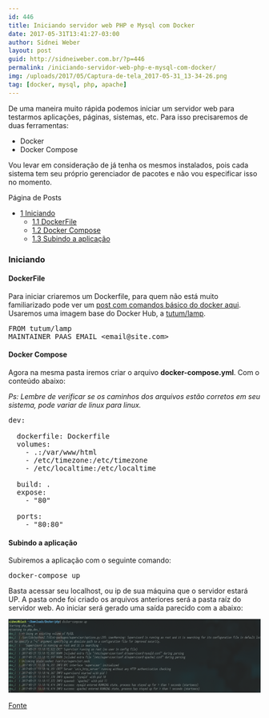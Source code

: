 ```yaml
---
id: 446
title: Iniciando servidor web PHP e Mysql com Docker
date: 2017-05-31T13:41:27-03:00
author: Sidnei Weber
layout: post
guid: http://sidneiweber.com.br/?p=446
permalink: /iniciando-servidor-web-php-e-mysql-com-docker/
img: /uploads/2017/05/Captura-de-tela_2017-05-31_13-34-26.png
tag: [docker, mysql, php, apache]
---
```

De uma maneira muito rápida podemos iniciar um servidor web para testarmos aplicações, páginas, sistemas, etc. Para isso precisaremos de duas ferramentas:

  * Docker
  * Docker Compose

Vou levar em consideração de já tenha os mesmos instalados, pois cada sistema tem seu próprio gerenciador de pacotes e não vou especificar isso no momento.

<div id="toc_container" class="no_bullets">
  <p class="toc_title">
    P&aacute;gina de Posts
  </p>
  
  <ul class="toc_list">
    <li>
      <a href="#Iniciando"><span class="toc_number toc_depth_1">1</span> Iniciando</a><ul>
        <li>
          <a href="#DockerFile"><span class="toc_number toc_depth_2">1.1</span> DockerFile</a>
        </li>
        <li>
          <a href="#Docker_Compose"><span class="toc_number toc_depth_2">1.2</span> Docker Compose</a>
        </li>
        <li>
          <a href="#Subindo_a_aplicacao"><span class="toc_number toc_depth_2">1.3</span> Subindo a aplicação</a>
        </li>
      </ul>
    </li>
  </ul>
</div>

### <span id="Iniciando">Iniciando</span>

#### <span id="DockerFile">DockerFile</span>

Para iniciar criaremos um Dockerfile, para quem não está muito familiarizado pode ver um <a href="http://sidneiweber.com.br/2016/11/17/comandos-basicos-docker/" target="_blank" rel="noopener noreferrer">post com comandos básico do docker aqui</a>. Usaremos uma imagem base do Docker Hub, a [tutum/lamp](https://hub.docker.com/r/tutum/lamp/).

<pre class="lang:default decode:true ">FROM tutum/lamp
MAINTAINER PAAS EMAIL &lt;email@site.com&gt;</pre>

#### <span id="Docker_Compose">Docker Compose</span>

Agora na mesma pasta iremos criar o arquivo **docker-compose.yml**. Com o conteúdo abaixo:

_Ps: Lembre de verificar se os caminhos dos arquivos estão corretos em seu sistema, pode variar de linux para linux._

<pre class="lang:default decode:true ">dev:
 
  dockerfile: Dockerfile
  volumes:
    - .:/var/www/html
    - /etc/timezone:/etc/timezone
    - /etc/localtime:/etc/localtime
 
  build: .
  expose:
    - "80"
 
  ports:
    - "80:80"</pre>

#### <span id="Subindo_a_aplicacao">Subindo a aplicação</span>

Subiremos a aplicação com o seguinte comando:

<pre class="lang:default decode:true ">docker-compose up</pre>

Basta acessar seu localhost, ou ip de sua máquina que o servidor estará UP. A pasta onde foi criado os arquivos anteriores será a pasta raíz do servidor web. Ao iniciar será gerado uma saída parecido com a abaixo:

<img class="alignnone size-large wp-image-447" src="/assets/img/uploads/2017/05/Captura-de-tela_2017-05-31_13-34-26-1024x233.png" alt="" width="648" height="147" /> 

<a href="http://blog.locaweb.com.br/artigos/desenvolvimento-artigos/docker-php-em-5-minutos/" target="_blank" rel="noopener noreferrer">Fonte</a>